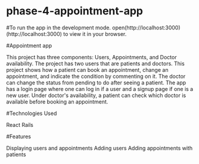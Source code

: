 # phase-4-appointment-app

#To run the app in the development mode.
open(http://localhost:3000) (http://localhost:3000) to view it in your browser.

#Appointment app

This project has three components: Users, Appointments, and Doctor availability. The project has two users that are patients and doctors. 
This project shows how a patient can book an appointment, change an appointment, and indicate the condition by commenting on it.
The doctor can change the status from pending to do after seeing a patient. The app has a login page where one can log in if a user 
and a signup page if one is a new user. Under doctor's availability, a patient can check which doctor is available before booking an appointment.

#Technologies Used

React Rails

#Features

Displaying users and appointments Adding users Adding appointments with patients
